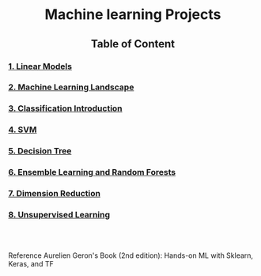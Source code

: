 <div align="center"><h1> Machine learning Projects</h1></div>

<div align="center"><h2>Table of Content</h2></div>
<h3> <a href="/Linear_Models.ipynb"> 1. Linear Models </a> </h3>
<h3> <a href="/The_Machine_Learning_Landscape.ipynb"> 2. Machine Learning Landscape </a>  </h3>
<h3> <a href="/Classification_Intro.ipynb"> 3. Classification Introduction </a> </h3>
<h3> <a href="/SVM.ipynb"> 4. SVM </a>  </h3>
<h3> <a href="/DecisionTree.ipynb"> 5. Decision Tree </a>  </h3>
<h3> <a href="/EnsembleLearning_and_RandomForests.ipynb"> 6. Ensemble Learning and Random Forests </a> </h3>
<h3> <a href="/Dimension_Reduction.ipynb"> 7. Dimension Reduction </a>  </h3>
<h3> <a href="/Unsupervised_Learning.ipynb"> 8. Unsupervised Learning </a> </h3> 


<br/><br/>


Reference
Aurelien Geron's Book (2nd edition): Hands-on ML with Sklearn, Keras, and TF
